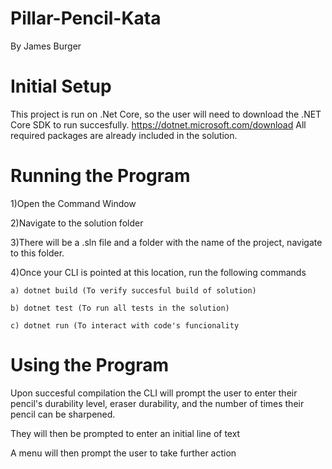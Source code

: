 # Pillar-Pencil-Kata

By James Burger

# Initial Setup

This project is run on .Net Core, so the user will need to download the .NET Core SDK to run succesfully.
https://dotnet.microsoft.com/download
All required packages are already included in the solution.

# Running the Program

1)Open the Command Window

2)Navigate to the solution folder

3)There will be a .sln file and a folder with the name of the project, navigate to this folder.

4)Once your CLI is pointed at this location, run the following commands

    a) dotnet build (To verify succesful build of solution)
  
    b) dotnet test (To run all tests in the solution)
  
    c) dotnet run (To interact with code's funcionality
  
# Using the Program
Upon succesful compilation the CLI will prompt the user to enter their pencil's durability level, eraser durability, and the number of times their pencil can be sharpened.

They will then be prompted to enter an initial line of text

A menu will then prompt the user to take further action

